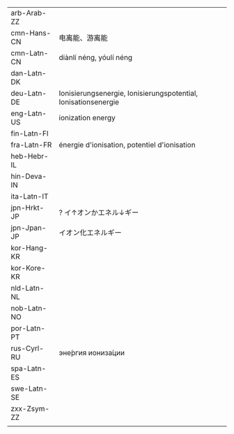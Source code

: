 | | | |
|-|-|-|
| arb-Arab-ZZ |  |  |
| cmn-Hans-CN | 电离能、游离能 |  |
| cmn-Latn-CN | diànlí néng, yóulí néng |  |
| dan-Latn-DK |  |  |
| deu-Latn-DE | Ionisierungsenergie, Ionisierungspotential, Ionisationsenergie |  |
| eng-Latn-US | ionization energy |  |
| fin-Latn-FI |  |  |
| fra-Latn-FR | énergie d'ionisation, potentiel d'ionisation |  |
| heb-Hebr-IL |  |  |
| hin-Deva-IN |  |  |
| ita-Latn-IT |  |  |
| jpn-Hrkt-JP | ? イ↑オンかエネル↓ギー |  |
| jpn-Jpan-JP | イオン化エネルギー |  |
| kor-Hang-KR |  |  |
| kor-Kore-KR |  |  |
| nld-Latn-NL |  |  |
| nob-Latn-NO |  |  |
| por-Latn-PT |  |  |
| rus-Cyrl-RU | эне́ргия иониза́ции |  |
| spa-Latn-ES |  |  |
| swe-Latn-SE |  |  |
| zxx-Zsym-ZZ |  |  |
|  |  |  |
